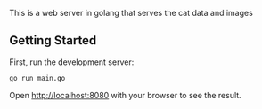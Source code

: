 This is a web server in golang that serves the cat data and images

## Getting Started

First, run the development server:

```bash
go run main.go

```

Open [http://localhost:8080](http://localhost:8080/cats) with your browser to see the result.



